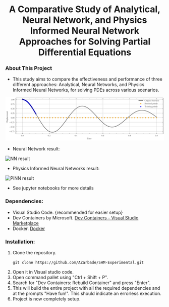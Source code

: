<h1 align="center"> A Comparative Study of Analytical, Neural Network, and Physics Informed Neural Network Approaches for Solving Partial Differential Equations</h1>

### About This Project
- This study aims to compare the effectiveness and performance of three different approaches: Analytical, Neural Networks, and Physics Informed Neural Networks, for solving PDEs across various scenarios.

![Problem Statement](figures/pinn/problem_statement.svg "Problem Statement")

- Neural Network result:

![NN result](figures/nn/final.svg "NN result")

- Physics Informed Neural Networks result:

![PINN result](figures/pinn/final.svg "PINN result")

- See jupyter notebooks for more details

### Dependencies:
- Visual Studio Code. {recommended for easier setup}
- Dev Containers by Microsoft.
    [Dev Containers - Visual Studio Marketplace](https://marketplace.visualstudio.com/items?itemName=ms-vscode-remote.remote-containers)
- Docker.
    [Docker](https://www.docker.com/)
   
### Installation:
1. Clone the repository.
    ~~~
    git clone https://github.com/AZarbade/SHM-Experimental.git
    ~~~
2. Open it in Visual studio code.   
3. Open command pallet using "Ctrl + Shift + P".   
4. Search for "Dev Containers: Rebuild Container" and press "Enter".
5. This will build the entire project with all the required dependencies and at the prompts "Have fun!". This should indicate an errorless execution.
6. Project is now completely setup.   

